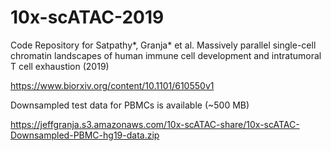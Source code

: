 # 10x-scATAC-2019
Code Repository for Satpathy*, Granja* et al. Massively parallel single-cell chromatin landscapes of human immune cell development and intratumoral T cell exhaustion (2019)

https://www.biorxiv.org/content/10.1101/610550v1

Downsampled test data for PBMCs is available (~500 MB)

https://jeffgranja.s3.amazonaws.com/10x-scATAC-share/10x-scATAC-Downsampled-PBMC-hg19-data.zip
